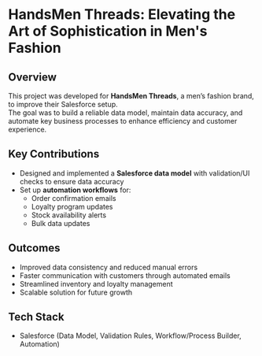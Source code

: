 # HandsMen Threads: Elevating the Art of Sophistication in Men's Fashion  

## Overview  
This project was developed for **HandsMen Threads**, a men’s fashion brand, to improve their Salesforce setup.  
The goal was to build a reliable data model, maintain data accuracy, and automate key business processes to enhance efficiency and customer experience.  

## Key Contributions  
- Designed and implemented a **Salesforce data model** with validation/UI checks to ensure data accuracy  
- Set up **automation workflows** for:  
  - Order confirmation emails  
  - Loyalty program updates  
  - Stock availability alerts  
  - Bulk data updates  

## Outcomes  
- Improved data consistency and reduced manual errors  
- Faster communication with customers through automated emails  
- Streamlined inventory and loyalty management  
- Scalable solution for future growth  

## Tech Stack  
- Salesforce (Data Model, Validation Rules, Workflow/Process Builder, Automation)  

